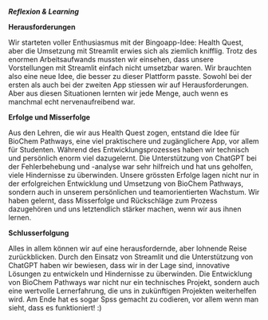 ***Reflexion & Learning***

**Herausforderungen**

Wir starteten voller Enthusiasmus mit der Bingoapp-Idee: Health Quest, aber die Umsetzung mit Streamlit erwies sich als ziemlich knifflig.
Trotz des enormen Arbeitsaufwands mussten wir einsehen, dass unsere Vorstellungen mit Streamlit einfach nicht umsetzbar waren. Wir brauchten also eine neue Idee, die besser zu dieser Plattform passte.
Sowohl bei der ersten als auch bei der zweiten App stiessen wir auf Herausforderungen. Aber aus diesen Situationen lernten wir jede Menge, auch wenn es manchmal echt nervenaufreibend war.

**Erfolge und Misserfolge**

Aus den Lehren, die wir aus Health Quest zogen, entstand die Idee für BioChem Pathways, eine viel praktischere und zugänglichere App, vor allem für Studenten.
Während des Entwicklungsprozesses haben wir technisch und persönlich enorm viel dazugelernt.
Die Unterstützung von ChatGPT bei der Fehlerbehebung und -analyse war sehr hilfreich und hat uns geholfen, viele Hindernisse zu überwinden.
Unsere grössten Erfolge lagen nicht nur in der erfolgreichen Entwicklung und Umsetzung von BioChem Pathways, sondern auch in unserem persönlichen und teamorientierten Wachstum.
Wir haben gelernt, dass Misserfolge und Rückschläge zum Prozess dazugehören und uns letztendlich stärker machen, wenn wir aus ihnen lernen.

**Schlusserfolgung**

Alles in allem können wir auf eine herausfordernde, aber lohnende Reise zurückblicken.
Durch den Einsatz von Streamlit und die Unterstützung von ChatGPT haben wir bewiesen, dass wir in der Lage sind, innovative Lösungen zu entwickeln und Hindernisse zu überwinden.
Die Entwicklung von BioChem Pathways war nicht nur ein technisches Projekt, sondern auch eine wertvolle Lernerfahrung, die uns in zukünftigen Projekten weiterhelfen wird.
Am Ende hat es sogar Spss gemacht zu codieren, vor allem wenn man sieht, dass es funktioniert! :)
